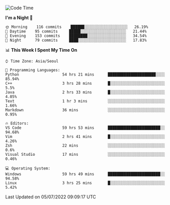 <!--START_SECTION:waka-->
![Code Time](http://img.shields.io/badge/Code%20Time-878%20hrs%2029%20mins-blue)

**I'm a Night 🦉** 

```text
🌞 Morning    116 commits    ██████░░░░░░░░░░░░░░░░░░░   26.19% 
🌆 Daytime    95 commits     █████░░░░░░░░░░░░░░░░░░░░   21.44% 
🌃 Evening    153 commits    ████████░░░░░░░░░░░░░░░░░   34.54% 
🌙 Night      79 commits     ████░░░░░░░░░░░░░░░░░░░░░   17.83%

```


📊 **This Week I Spent My Time On** 

```text
⌚︎ Time Zone: Asia/Seoul

💬 Programming Languages: 
Python                   54 hrs 21 mins      █████████████████████░░░░   85.94% 
C++                      3 hrs 28 mins       █░░░░░░░░░░░░░░░░░░░░░░░░   5.5% 
Java                     2 hrs 33 mins       █░░░░░░░░░░░░░░░░░░░░░░░░   4.05% 
Text                     1 hr 3 mins         ░░░░░░░░░░░░░░░░░░░░░░░░░   1.66% 
Markdown                 36 mins             ░░░░░░░░░░░░░░░░░░░░░░░░░   0.95%

🔥 Editors: 
VS Code                  59 hrs 53 mins      ███████████████████████░░   94.68% 
Vim                      2 hrs 41 mins       █░░░░░░░░░░░░░░░░░░░░░░░░   4.26% 
Zsh                      22 mins             ░░░░░░░░░░░░░░░░░░░░░░░░░   0.6% 
Visual Studio            17 mins             ░░░░░░░░░░░░░░░░░░░░░░░░░   0.46%

💻 Operating System: 
Windows                  59 hrs 49 mins      ███████████████████████░░   94.58% 
Linux                    3 hrs 25 mins       █░░░░░░░░░░░░░░░░░░░░░░░░   5.42%

```


 Last Updated on 05/07/2022 09:09:17 UTC
<!--END_SECTION:waka-->
